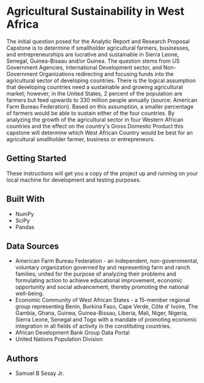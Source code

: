 # Agricultural Sustainability in West Africa
The initial question posed for the Analytic Report and Research Proposal Capstone is to determine if smallholder agricultural farmers, businesses, and entrepreneurships are lucrative and sustainable in Sierra Leone, Senegal, Guinea-Bisaau and/or Guinea. The question stems from US Government Agencies, International Development sector, and Non-Government Organizations redirecting and focusing funds into the agricultural sector of developing countries. There is the logical assumption that developing countries need a sustainable and growing agricultural market; however, in the United States, 2 percent of the population are farmers but feed upwards to 330 million people annually (source: American Farm Bureau Federation).  Based on this assumption, a smaller percentage of farmers would be able to sustain either of the four countries. By analyzing the growth of the agricultural sector in four Western African countries and the effect on the country's Gross Domestic Product this capstone will determine which West African Country would be best for an agricultural smallholder farmer, business or entrepreneurs. 

## Getting Started 
These instructions will get you a copy of the project up and running on your local machine for development and testing purposes.

## Built With 
- NumPy
- SciPy
- Pandas

## Data Sources 
- American Farm Bureau Federation - an independent, non-governmental, voluntary organization governed by and representing farm and ranch families; united for the purpose of analyzing their problems and formulating action to achieve educational improvement, economic opportunity and social advancement, thereby promoting the national well-being.
- Economic Community of West African States - a 15-member regional group representing Benin, Burkina Faso, Cape Verde, Côte d’ Ivoire, The Gambia, Ghana, Guinea, Guinea-Bissau, Liberia, Mali, Niger, Nigeria, Sierra Leone, Senegal and Togo with a mandate of promoting economic integration in all fields of activity in the constituting countries.
- African Development Bank Group Data Portal
- United Nations Population Division

## Authors 
- Samuel B Sesay Jr. 


